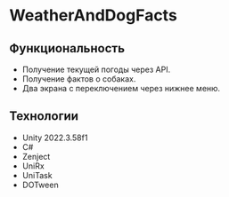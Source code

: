 # WeatherAndDogFacts

## Функциональность
- Получение текущей погоды через API.
- Получение фактов о собаках.
- Два экрана с переключением через нижнее меню.

## Технологии
- Unity 2022.3.58f1
- C#
- Zenject
- UniRx
- UniTask
- DOTween
